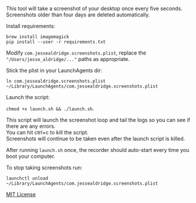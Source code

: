 
This tool will take a screenshot of your desktop once every five seconds.
Screenshots older than four days are deleted automatically.

Install requirements:

```
brew install imagemagick
pip install --user -r requirements.txt
```

Modify `com.jessealdridge.screenshots.plist`, replace the `"/Users/jesse_aldridge/..."` paths as appropriate.

Stick the plist in your LaunchAgents dir:

`ln com.jessealdridge.screenshots.plist ~/Library/LaunchAgents/com.jessealdridge.screenshots.plist`

Launch the script:

`chmod +x launch.sh && ./launch.sh`.

This script will launch the screenshot loop and tail the logs so you can see if there are any errors.  
You can hit ctrl+c to kill the script.  
Screenshots will continue to be taken even after the launch script is killed.

After running `launch.sh` once, the recorder should auto-start every time you boot your computer.

To stop taking screenshots run:

`launchctl unload ~/Library/LaunchAgents/com.jessealdridge.screenshots.plist`


[MIT License](https://opensource.org/licenses/MIT)
